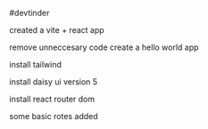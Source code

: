 #devtinder

created a vite + react app

remove unneccesary code create a hello world app

install tailwind

install daisy ui version 5

install react router dom

some basic rotes added


